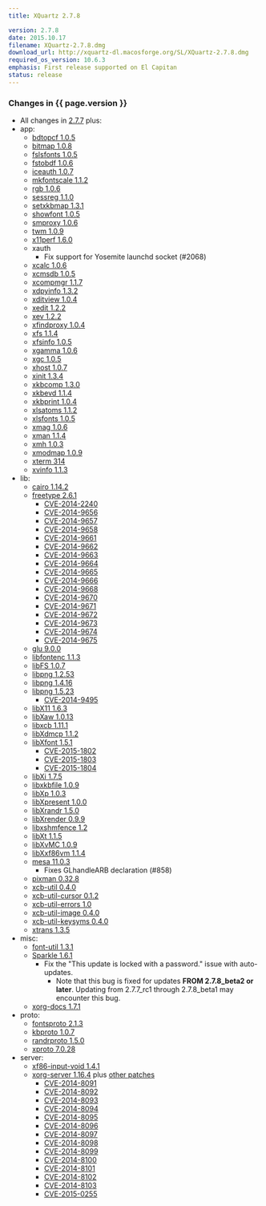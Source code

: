 ```yaml
---
title: XQuartz 2.7.8

version: 2.7.8
date: 2015.10.17
filename: XQuartz-2.7.8.dmg
download_url: http://xquartz-dl.macosforge.org/SL/XQuartz-2.7.8.dmg
required_os_version: 10.6.3
emphasis: First release supported on El Capitan
status: release
---
```


### Changes in {{ page.version }} ###
  * All changes in [2.7.7](XQuartz-2.7.7.html) plus:
  * app:
    * [bdtopcf 1.0.5](http://lists.x.org/archives/xorg-announce/2014-December/002509.html)
    * [bitmap 1.0.8](http://lists.x.org/archives/xorg-announce/2015-January/002518.html)
    * [fslsfonts 1.0.5](http://lists.x.org/archives/xorg-announce/2014-December/002510.html)
    * [fstobdf 1.0.6](http://lists.x.org/archives/xorg-announce/2014-December/002511.html)
    * [iceauth 1.0.7](http://lists.x.org/archives/xorg-announce/2015-January/002519.html)
    * [mkfontscale 1.1.2](http://lists.x.org/archives/xorg-announce/2015-January/002520.html)
    * [rgb 1.0.6](http://lists.x.org/archives/xorg-announce/2014-November/002494.html)
    * [sessreg 1.1.0](http://lists.x.org/archives/xorg-announce/2015-January/002522.html)
    * [setxkbmap 1.3.1](http://lists.x.org/archives/xorg-announce/2015-April/002563.html)
    * [showfont 1.0.5](http://lists.x.org/archives/xorg-announce/2014-December/002513.html)
    * [smproxy 1.0.6](http://lists.x.org/archives/xorg-announce/2015-April/002564.html)
    * [twm 1.0.9](http://lists.x.org/archives/xorg-announce/2015-April/002565.html)
    * [x11perf 1.6.0](http://lists.x.org/archives/xorg-announce/2015-April/002566.html)
    * xauth
      * Fix support for Yosemite launchd socket (#2068)
    * [xcalc 1.0.6](http://lists.x.org/archives/xorg-announce/2015-January/002523.html)
    * [xcmsdb 1.0.5](http://lists.x.org/archives/xorg-announce/2015-April/002567.html)
    * [xcompmgr 1.1.7](http://lists.x.org/archives/xorg-announce/2015-April/002568.html)
    * [xdpyinfo 1.3.2](http://lists.x.org/archives/xorg-announce/2015-April/002569.html)
    * [xditview 1.0.4](http://lists.x.org/archives/xorg-announce/2015-April/002571.html)
    * [xedit 1.2.2](http://lists.x.org/archives/xorg-announce/2015-February/002535.html)
    * [xev 1.2.2](http://lists.x.org/archives/xorg-announce/2015-April/002572.html)
    * [xfindproxy 1.0.4](http://lists.x.org/archives/xorg-announce/2015-April/002573.html)
    * [xfs 1.1.4](http://lists.x.org/archives/xorg-announce/2014-August/002472.html)
    * [xfsinfo 1.0.5](http://lists.x.org/archives/xorg-announce/2014-December/002512.html)
    * [xgamma 1.0.6](http://lists.x.org/archives/xorg-announce/2015-April/002574.html)
    * [xgc 1.0.5](http://lists.x.org/archives/xorg-announce/2015-April/002575.html)
    * [xhost 1.0.7](http://lists.x.org/archives/xorg-announce/2015-April/002576.html)
    * [xinit 1.3.4](http://lists.x.org/archives/xorg-announce/2014-September/002477.html)
    * [xkbcomp 1.3.0](http://lists.x.org/archives/xorg-announce/2014-November/002497.html)
    * [xkbevd 1.1.4](http://lists.x.org/archives/xorg-announce/2015-April/002577.html)
    * [xkbprint 1.0.4](http://lists.x.org/archives/xorg-announce/2015-April/002578.html)
    * [xlsatoms 1.1.2](http://lists.x.org/archives/xorg-announce/2015-April/002579.html)
    * [xlsfonts 1.0.5](http://lists.x.org/archives/xorg-announce/2015-April/002580.html)
    * [xmag 1.0.6](http://lists.x.org/archives/xorg-announce/2015-April/002581.html)
    * [xman 1.1.4](http://lists.x.org/archives/xorg-announce/2015-March/002541.html)
    * [xmh 1.0.3](http://lists.x.org/archives/xorg-announce/2015-April/002582.html)
    * [xmodmap 1.0.9](http://lists.x.org/archives/xorg-announce/2015-April/002583.html)
    * [xterm 314](http://lists.freedesktop.org/archives/xorg/2014-December/057018.html)
    * [xvinfo 1.1.3](http://lists.x.org/archives/xorg-announce/2015-April/002596.html)
  * lib:
    * [cairo 1.14.2](http://cairographics.org/news/cairo-1.14.2)
    * [freetype 2.6.1](http://sourceforge.net/projects/freetype/files/freetype2/2.6.1)
      * [CVE-2014-2240](http://cve.mitre.org/cgi-bin/cvename.cgi?name=CVE-2014-2240)
      * [CVE-2014-9656](http://cve.mitre.org/cgi-bin/cvename.cgi?name=CVE-2014-9656)
      * [CVE-2014-9657](http://cve.mitre.org/cgi-bin/cvename.cgi?name=CVE-2014-9657)
      * [CVE-2014-9658](http://cve.mitre.org/cgi-bin/cvename.cgi?name=CVE-2014-9658)
      * [CVE-2014-9661](http://cve.mitre.org/cgi-bin/cvename.cgi?name=CVE-2014-9661)
      * [CVE-2014-9662](http://cve.mitre.org/cgi-bin/cvename.cgi?name=CVE-2014-9662)
      * [CVE-2014-9663](http://cve.mitre.org/cgi-bin/cvename.cgi?name=CVE-2014-9663)
      * [CVE-2014-9664](http://cve.mitre.org/cgi-bin/cvename.cgi?name=CVE-2014-9664)
      * [CVE-2014-9665](http://cve.mitre.org/cgi-bin/cvename.cgi?name=CVE-2014-9665)
      * [CVE-2014-9666](http://cve.mitre.org/cgi-bin/cvename.cgi?name=CVE-2014-9666)
      * [CVE-2014-9668](http://cve.mitre.org/cgi-bin/cvename.cgi?name=CVE-2014-9668)
      * [CVE-2014-9670](http://cve.mitre.org/cgi-bin/cvename.cgi?name=CVE-2014-9670)
      * [CVE-2014-9671](http://cve.mitre.org/cgi-bin/cvename.cgi?name=CVE-2014-9671)
      * [CVE-2014-9672](http://cve.mitre.org/cgi-bin/cvename.cgi?name=CVE-2014-9672)
      * [CVE-2014-9673](http://cve.mitre.org/cgi-bin/cvename.cgi?name=CVE-2014-9673)
      * [CVE-2014-9674](http://cve.mitre.org/cgi-bin/cvename.cgi?name=CVE-2014-9674)
      * [CVE-2014-9675](http://cve.mitre.org/cgi-bin/cvename.cgi?name=CVE-2014-9675)
    * [glu 9.0.0](http://www.mesa3d.org/relnotes/9.0.html)
    * [libfontenc 1.1.3](http://lists.x.org/archives/xorg-announce/2015-April/002589.html)
    * [libFS 1.0.7](http://lists.x.org/archives/xorg-announce/2015-April/002588.html)
    * [libpng 1.2.53](http://downloads.sourceforge.net/libpng/libpng12/1.2.53/libpng-1.4.15-README.txt)
    * [libpng 1.4.16](http://downloads.sourceforge.net/libpng/libpng14/1.4.16/libpng-1.4.15-README.txt)
    * [libpng 1.5.23](http://downloads.sourceforge.net/libpng/libpng15/1.5.23/libpng-1.5.21-README.txt)
      * [CVE-2014-9495](http://cve.mitre.org/cgi-bin/cvename.cgi?name=CVE-2014-9495)
    * [libX11 1.6.3](http://lists.x.org/archives/xorg-announce/2015-March/002543.html)
    * [libXaw 1.0.13](http://lists.x.org/archives/xorg-announce/2015-April/002591.html)
    * [libxcb 1.11.1](http://lists.x.org/archives/xorg-announce/2015-September/002633.html)
    * [libXdmcp 1.1.2](http://lists.x.org/archives/xorg-announce/2015-March/002554.html)
    * [libXfont 1.5.1](http://lists.x.org/archives/xorg-announce/2015-March/002551.html)
      * [CVE-2015-1802](http://cve.mitre.org/cgi-bin/cvename.cgi?name=CVE-2015-1802)
      * [CVE-2015-1803](http://cve.mitre.org/cgi-bin/cvename.cgi?name=CVE-2015-1803)
      * [CVE-2015-1804](http://cve.mitre.org/cgi-bin/cvename.cgi?name=CVE-2015-1804)
    * [libXi 1.7.5](http://lists.x.org/archives/xorg-announce/2015-September/002634.html)
    * [libxkbfile 1.0.9](http://lists.x.org/archives/xorg-announce/2015-April/002592.html)
    * [libXp 1.0.3](http://lists.x.org/archives/xorg-announce/2015-February/002537.html)
    * [libXpresent 1.0.0](http://lists.x.org/archives/xorg-announce/2015-April/002584.html)
    * [libXrandr 1.5.0](http://lists.x.org/archives/xorg-announce/2015-May/002606.html)
    * [libXrender 0.9.9](http://lists.x.org/archives/xorg-announce/2015-April/002593.html)
    * [libxshmfence 1.2](http://lists.x.org/archives/xorg-announce/2015-January/002515.html)
    * [libXt 1.1.5](http://lists.x.org/archives/xorg-announce/2015-April/002594.html)
    * [libXvMC 1.0.9](http://lists.x.org/archives/xorg-announce/2015-March/002548.html)
    * [libXxf86vm 1.1.4](http://lists.x.org/archives/xorg-announce/2015-February/002539.html)
    * [mesa 11.0.3](http://www.mesa3d.org/relnotes/11.0.3.html)
      * Fixes GLhandleARB declaration (#858)
    * [pixman 0.32.8](http://lists.freedesktop.org/archives/pixman/2015-September/004065.html)
    * [xcb-util 0.4.0](http://lists.x.org/archives/xorg-announce/2014-October/002490.html)
    * [xcb-util-cursor 0.1.2](http://lists.x.org/archives/xorg-announce/2015-March/002555.html)
    * [xcb-util-errors 1.0](http://lists.x.org/archives/xorg-announce/2015-April/002587.html)
    * [xcb-util-image 0.4.0](http://lists.x.org/archives/xorg-announce/2014-October/002489.html)
    * [xcb-util-keysyms 0.4.0](http://lists.x.org/archives/xorg-announce/2014-October/002485.html)
    * [xtrans 1.3.5](http://lists.x.org/archives/xorg-announce/2014-September/002481.html)
  * misc:
    * [font-util 1.3.1](http://lists.x.org/archives/xorg-announce/2015-March/002546.html)
    * [Sparkle 1.6.1](https://github.com/sparkle-project/Sparkle/blob/1.6.1/CHANGELOG)
      * Fix the "This update is locked with a password." issue with auto-updates.
        * Note that this bug is fixed for updates **FROM 2.7.8_beta2 or later**.  Updating from 2.7.7_rc1 through 2.7.8_beta1 may encounter this bug.
    * [xorg-docs 1.7.1](http://lists.x.org/archives/xorg-announce/2015-April/002597.html)
  * proto:
    * [fontsproto 2.1.3](http://lists.freedesktop.org/archives/xorg-announce/2014-April/002420.html)
    * [kbproto 1.0.7](http://lists.x.org/archives/xorg-announce/2015-April/002595.html)
    * [randrproto 1.5.0](http://lists.x.org/archives/xorg-announce/2015-May/002605.html)
    * [xproto 7.0.28](http://lists.x.org/archives/xorg-announce/2015-July/002618.html)
  * server:
    * [xf86-input-void 1.4.1](http://lists.x.org/archives/xorg-announce/2015-April/002585.html)
    * [xorg-server 1.16.4](http://lists.x.org/archives/xorg-announce/2015-February/002532.html) plus [other patches](https://github.com/XQuartz/xorg-server/commits/XQuartz-2.7.8)
      * [CVE-2014-8091](http://cve.mitre.org/cgi-bin/cvename.cgi?name=CVE-2014-8091)
      * [CVE-2014-8092](http://cve.mitre.org/cgi-bin/cvename.cgi?name=CVE-2014-8092)
      * [CVE-2014-8093](http://cve.mitre.org/cgi-bin/cvename.cgi?name=CVE-2014-8093)
      * [CVE-2014-8094](http://cve.mitre.org/cgi-bin/cvename.cgi?name=CVE-2014-8094)
      * [CVE-2014-8095](http://cve.mitre.org/cgi-bin/cvename.cgi?name=CVE-2014-8095)
      * [CVE-2014-8096](http://cve.mitre.org/cgi-bin/cvename.cgi?name=CVE-2014-8096)
      * [CVE-2014-8097](http://cve.mitre.org/cgi-bin/cvename.cgi?name=CVE-2014-8097)
      * [CVE-2014-8098](http://cve.mitre.org/cgi-bin/cvename.cgi?name=CVE-2014-8098)
      * [CVE-2014-8099](http://cve.mitre.org/cgi-bin/cvename.cgi?name=CVE-2014-8099)
      * [CVE-2014-8100](http://cve.mitre.org/cgi-bin/cvename.cgi?name=CVE-2014-8100)
      * [CVE-2014-8101](http://cve.mitre.org/cgi-bin/cvename.cgi?name=CVE-2014-8101)
      * [CVE-2014-8102](http://cve.mitre.org/cgi-bin/cvename.cgi?name=CVE-2014-8102)
      * [CVE-2014-8103](http://cve.mitre.org/cgi-bin/cvename.cgi?name=CVE-2014-8103)
      * [CVE-2015-0255](http://cve.mitre.org/cgi-bin/cvename.cgi?name=CVE-2015-0255)
